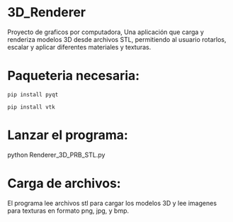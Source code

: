 # 3D_Renderer
Proyecto de graficos por computadora, Una aplicación que carga y renderiza modelos 3D desde archivos STL, permitiendo al usuario rotarlos, escalar y aplicar diferentes materiales y texturas.

# Paqueteria necesaria:
```
pip install pyqt 
```

```
pip install vtk 
```

# Lanzar el programa:
python Renderer_3D_PRB_STL.py

# Carga de archivos:
El programa lee archivos stl para cargar los modelos 3D y lee imagenes para texturas en formato png, jpg, y bmp.
